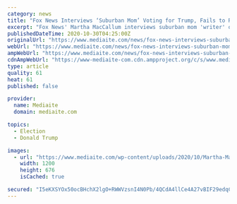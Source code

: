 ```yaml
---
category: news
title: "Fox News Interviews ‘Suburban Mom’ Voting for Trump, Fails to Reveal Her Past as GOP Senate Staffer"
excerpt: "Fox News' Martha MacCallum interviews suburban mom 'writer' on panel of women voting for Trump, fails to disclose her past as GOP staffer for Sen. Rick Santorum"
publishedDateTime: 2020-10-30T04:25:00Z
originalUrl: "https://www.mediaite.com/news/fox-news-interviews-suburban-mom-voting-for-trump-fails-to-reveal-her-past-as-gop-senate-staffer/"
webUrl: "https://www.mediaite.com/news/fox-news-interviews-suburban-mom-voting-for-trump-fails-to-reveal-her-past-as-gop-senate-staffer/"
ampWebUrl: "https://www.mediaite.com/news/fox-news-interviews-suburban-mom-voting-for-trump-fails-to-reveal-her-past-as-gop-senate-staffer/amp/"
cdnAmpWebUrl: "https://www-mediaite-com.cdn.ampproject.org/c/s/www.mediaite.com/news/fox-news-interviews-suburban-mom-voting-for-trump-fails-to-reveal-her-past-as-gop-senate-staffer/amp/"
type: article
quality: 61
heat: 61
published: false

provider:
  name: Mediaite
  domain: mediaite.com

topics:
  - Election
  - Donald Trump

images:
  - url: "https://www.mediaite.com/wp-content/uploads/2020/10/Martha-MacCallum-Interviews-Former-GOP-Senate-Staffer-on-Women-Voter-Panel-Doesnt-Disclose-Her-Past-1200x676.jpg"
    width: 1200
    height: 676
    isCached: true

secured: "I5eKXSYOx50ocBHchX2lgO+RWWVzsnI4N0Pb/4QCdA4llCe4A27vBIF29edqCkS+fsP+P78fdNVQngjWvCbca7dglO9yVR1IhgJcyiYDYnl9ZG63F/a7/kbRw68bC7x1se6gM9SS+Q7+rnh96YdeIQX7SWTLzjety2ma3DphX2HLeSKxKerg+SGb4t9xLt1dUkTqPJg7JxVJD+Mh4LOr1bzLe/A6Ko5zrvFiQnxVm+LHjh7ycru1aOpitKK4u1TZ+SOs8Fw/xHVA13i3Ycw7wVDyY1+cWpyWPkjsr9JPFgID/YfNxWjBpNxArRFfe5hbfJ5QajT5hqHdoEZFjsof1il72p8vei7/glzTaNPf/TA=;JquCDTWQA4Ep6Ub945TahA=="
---
```


